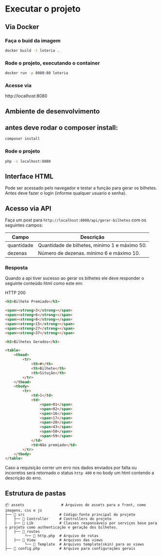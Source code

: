 
# Executar o projeto

## Via Docker

### Faça o buid da imagem

```sh
docker build -t loteria .
```

### Rode o projeto, executando o container

```sh
docker run -p 8080:80 loteria
```

### Acesse via

http://localhost:8080

## Ambiente de desenvolvimento

## antes deve rodar o composer install:

```sh
composer install
```

### Rode o projeto

```sh
php -s localhost:8080
```

## Interface HTML

Pode ser acessado pelo navegador e testar a função para gerar os bilhetes.
Antes deve fazer o login (informe qualquer usuario e senha).

## Acesso via API

Faça um post para `http://localhost:8080/api/gerar-bilhetes` com os seguintes campos:

| Campo      | Descrição                                     |
|------------|-----------------------------------------------|
| quantidade | Quantidade de bilhetes, minímo 1 e máximo 50. |
| dezenas    | Número de dezenas. mínimo 6 e máximo 10.      |

### Resposta

Quando a api tiver sucesso ao gerar os bilhetes ele deve responder o seguinte conteúdo html como este em:

HTTP 200 

```html
<h3>Bilhete Premiado</h3>

<span><strong>3</strong></span>
<span><strong>6</strong></span>
<span><strong>8</strong></span>
<span><strong>15</strong></span>
<span><strong>27</strong></span>
<span><strong>37</strong></span>

<h3>Bilhetes Gerados</h3>

<table>
    <thead>
        <tr>
            <th>#</th>
            <th>Bilhete</th>
            <th>Situção</th>
        </tr>
    </thead>
    <tbody>
        <tr>
            <td>1</td>
            <td>
                <span>01</span>
                <span>02</span>
                <span>16</span>
                <span>17</span>
                <span>28</span>
                <span>43</span>
                <span>50</span>
                <span>59</span>
            </td>
            <td>Não premiado</td>
        </tr>
    </tbody>
</table>
```

Caso a requisição correr um erro nos dados enviados por falta ou incorretos será retornado o status `http 400` e no body um html contendo a descrição do erro.

## Estrutura de pastas

```
📦 assets                 # Arquivos de assets para o front, como imagens, css e js
├── 📂 src                # Código-fonte principal do projeto
│   ├── 📂 Controller     # Controllers do projeto
│   ├── 📂 Lib            # Classes responsáveis por serviços base para o projeto como authenticação e geração dos bilhetes.
│   ├── 📂 routes         
│        └── 📄 http.php  # Arquivo de rotas
│   ├── 📂 View           # Arquivos das views
│        └── 📂 Template  # Arquivos template(skin) para as views
├── 📄 config.php         # Arquivo para configurações gerais
```